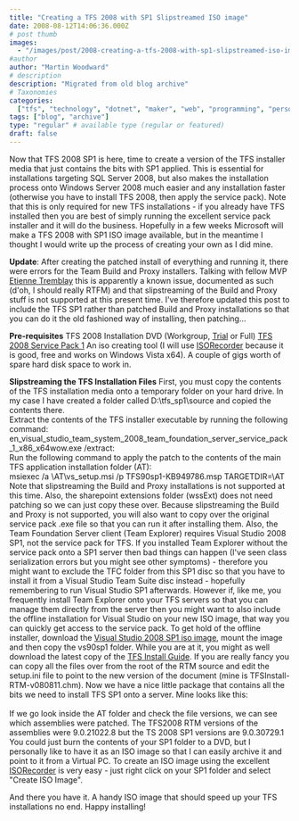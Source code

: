 ```yaml
---
title: "Creating a TFS 2008 with SP1 Slipstreamed ISO image"
date: 2008-08-12T14:06:36.000Z
# post thumb
images:
  - "/images/post/2008-creating-a-tfs-2008-with-sp1-slipstreamed-iso-image.jpg"
#author
author: "Martin Woodward"
# description
description: "Migrated from old blog archive"
# Taxonomies
categories:
  ["tfs", "technology", "dotnet", "maker", "web", "programming", "personal"]
tags: ["blog", "archive"]
type: "regular" # available type (regular or featured)
draft: false
---
```


Now that TFS 2008 SP1 is here, time to create a version of the TFS installer media that just contains the bits with SP1 applied. This is essential for installations targeting SQL Server 2008, but also makes the installation process onto Windows Server 2008 much easier and any installation faster (otherwise you have to install TFS 2008, then apply the service pack). Note that this is only required for new TFS installations - if you already have TFS installed then you are best of simply running the excellent service pack installer and it will do the business. Hopefully in a few weeks Microsoft will make a TFS 2008 with SP1 ISO image available, but in the meantime I thought I would write up the process of creating your own as I did mine.

**Update**: After creating the patched install of everything and running it, there were errors for the Team Build and Proxy installers. Talking with fellow MVP [Etienne Tremblay](http://geekswithblogs.net/etiennetremblay/Default.aspx) this is apparently a known issue, documented as such (d'oh, I should really RTFM) and that slipstreaming of the Build and Proxy stuff is not supported at this present time. I've therefore updated this post to include the TFS SP1 rather than patched Build and Proxy installations so that you can do it the old fashioned way of installing, then patching...

**Pre-requisites** TFS 2008 Installation DVD (Workgroup, [Trial](http://www.microsoft.com/downloads/details.aspx?FamilyId=B0155166-B0A3-436E-AC95-37D7E39A440C&displaylang=en) or Full) [TFS 2008 Service Pack 1](http://go.microsoft.com/fwlink/?LinkId=124829) An iso creating tool (I will use [ISORecorder](http://isorecorder.alexfeinman.com/isorecorder.htm) because it is good, free and works on Windows Vista x64). A couple of gigs worth of spare hard disk space to work in.

**Slipstreaming the TFS Installation Files** First, you must copy the contents of the TFS installation media onto a temporary folder on your hard drive. In my case I have created a folder called D:\tfs_sp1\source and copied the contents there.  
[](http://www.woodwardweb.com/WindowsLiveWriter/CreatingaTFS2008withSP1SlipstreamedISOim_96D9/source_2.png) Extract the contents of the TFS installer executable by running the following command:  
en_visual_studio_team_system_2008_team_foundation_server_service_pack_1_x86_x64wow.exe /extract:<location>  
[](<http://www.woodwardweb.com/WindowsLiveWriter/CreatingaTFS2008withSP1SlipstreamedISOim_96D9/Administrator%20Admin%20Cmd%20(2)_2.png>) Run the following command to apply the patch to the contents of the main TFS application installation folder (AT):  
msiexec /a <RTM Source Dir>\AT\vs_setup.msi /p TFS90sp1-KB949786.msp TARGETDIR=<SP1 Target Dir>\AT  
[](<http://www.woodwardweb.com/WindowsLiveWriter/CreatingaTFS2008withSP1SlipstreamedISOim_96D9/Administrator%20Admin%20Cmd%20(3)_2.png>) Note that slipstreaming the Build and Proxy installations is not supported at this time. Also, the sharepoint extensions folder (wssExt) does not need patching so we can just copy these over. Because slipstreaming the Build and Proxy is not supported, you will also want to copy over the original service pack .exe file so that you can run it after installing them. Also, the Team Foundation Server client (Team Explorer) requires Visual Studio 2008 SP1, not the service pack for TFS. If you installed Team Explorer without the service pack onto a SP1 server then bad things can happen (I've seen class serialization errors but you might see other symptoms) - therefore you might want to exclude the TFC folder from this SP1 disc so that you have to install it from a Visual Studio Team Suite disc instead - hopefully remembering to run Visual Studio SP1 afterwards. However if, like me, you frequently install Team Explorer onto your TFS servers so that you can manage them directly from the server then you might want to also include the offline installation for Visual Studio on your new ISO image, that way you can quickly get access to the service pack. To get hold of the offline installer, download the [Visual Studio 2008 SP1 iso image](http://go.microsoft.com/fwlink/?LinkId=122095), mount the image and then copy the vs90sp1 folder. While you are at it, you might as well download the latest copy of the [TFS Install Guide](http://www.microsoft.com/downloads/details.aspx?familyid=ff12844f-398c-4fe9-8b0d-9e84181d9923). If you are really fancy you can copy all the files over from the root of the RTM source and edit the setup.ini file to point to the new version of the document (mine is TFSInstall-RTM-v080811.chm). Now we have a nice little package that contains all the bits we need to install TFS SP1 onto a server. Mine looks like this:  
[](<http://www.woodwardweb.com/WindowsLiveWriter/CreatingaTFS2008withSP1SlipstreamedISOim_96D9/withsp1%20(2)_2.png>)  
If we go look inside the AT folder and check the file versions, we can see which assemblies were patched. The TFS2008 RTM versions of the assemblies were 9.0.21022.8 but the TS 2008 SP1 versions are 9.0.30729.1  
[](http://www.woodwardweb.com/WindowsLiveWriter/CreatingaTFS2008withSP1SlipstreamedISOim_96D9/Tools_2.png) You could just burn the contents of your SP1 folder to a DVD, but I personally like to have it as an ISO image so that I can easily archive it and point to it from a Virtual PC. To create an ISO image using the excellent [ISORecorder](http://isorecorder.alexfeinman.com/) is very easy - just right click on your SP1 folder and select "Create ISO Image".  
[](<http://www.woodwardweb.com/WindowsLiveWriter/CreatingaTFS2008withSP1SlipstreamedISOim_96D9/CD%20Recording%20Wizard%20(2)_2.png>)

And there you have it. A handy ISO image that should speed up your TFS installations no end. Happy installing!

